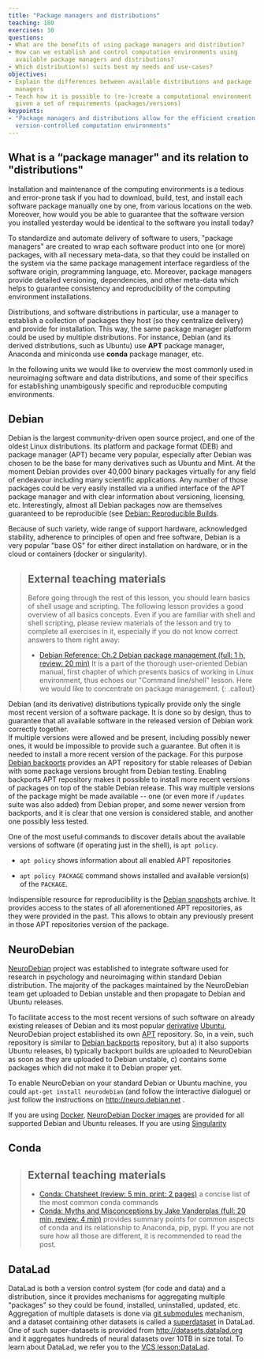 ```yaml
---
title: "Package managers and distributions"
teaching: 180
exercises: 30
questions:
- What are the benefits of using package managers and distribution?
- How can we establish and control computation environments using
  available package managers and distributions?
- Which distribution(s) suits best my needs and use-cases?
objectives:
- Explain the differences between available distributions and package
  managers
- Teach how it is possible to (re-)create a computational environment
  given a set of requirements (packages/versions)
keypoints:
- "Package managers and distributions allow for the efficient creation of tightly
  version-controlled computation environments"
---
```


## What is a “package manager" and its relation to "distributions"

Installation and maintenance of the computing environments is a tedious and 
error-prone task if you had to download, build, test, and install each 
software package manually one by one, from various locations on the web. Moreover,
how would you be able to guarantee that the software version you installed 
yesterday would be identical to the software you install today?

To standardize and automate delivery of software to users, "package managers"
are created to wrap each software product into one (or more) packages, with all
necessary meta-data, so that they could be installed on the system via the same
package management interface regardless of the software origin, programming
language, etc.  Moreover, package managers provide detailed versioning, 
dependencies, and other meta-data which helps to guarantee consistency and 
reproducibility of the computing environment installations.

Distributions, and software distributions in particular, use a manager to 
establish a collection of packages they host (so they centralize delivery) and
provide for installation.  This way, the same package manager platform 
could be used by multiple distributions.  For instance, Debian (and its 
derived distributions, such as Ubuntu) use **APT** package manager, Anaconda 
and miniconda use **conda** package manager, etc.

In the following units we would like to overview the most commonly used in
neuroimaging software and data distributions, and some of their specifics for
establishing unambigously specific and reproducible computing environments.


## Debian

Debian is the largest community-driven open source project, and one of the 
oldest Linux distributions.  Its platform and package format (DEB) and package 
manager (APT) became very popular, especially after Debian was chosen to be the
base for many derivatives such as Ubuntu and Mint.   At the moment Debian provides
over 40,000 binary packages virtually for any field of
endeavour including many scientific applications.  Any number of those packages could be very easily
installed via a unified interface of the APT package manager and with clear information 
about versioning, licensing, etc.  Interestingly, almost all Debian packages now 
are  themselves guaranteed to be reproducible 
(see [Debian: Reproducible Builds](https://wiki.debian.org/ReproducibleBuilds).  

Because of such variety, wide range of support hardware, acknowledged stability,
adherence to principles of open and free software, Debian is a very popular
"base OS" for either direct installation on hardware, or in the cloud or
containers (docker or singularity).

> ## External teaching materials
>
> Before going through the rest of this lesson, you should learn
> basics of shell usage and scripting. The following lesson provides a
> good overview of all basics concepts.  Even if you are familiar with
> shell and shell scripting, please review materials of the lesson and
> try to complete all exercises in it, especially if you do not know
> correct answers to them right away:
>
>   - [Debian Reference: Ch.2 Debian package management (full: 1 h, review: 20 min)](https://www.debian.org/doc/manuals/debian-reference/ch02.en.html)
>     It is a part of the thorough user-oriented Debian manual, first chapter of which presents basics of working
>     in Linux environment, thus echoes our "Command line/shell" lesson.  Here we would like
>     to concentrate on package management.
{: .callout}

Debian (and its derivative) distributions typically provide only the single most recent
version of a software package.  It is done so by design, thus to guarantee that all 
available software in the released version of Debian work correctly together.  
If multiple versions were allowed and be present, including possibly newer 
ones, it would be impossible to provide such a guarantee.  But often it is needed 
to install a more recent version of the package.  For this purpose 
[Debian backports](http://backports.debian.org) provides an APT repository for
stable releases of Debian with some package versions brought from Debian testing.
Enabling backports APT repository makes it possible to install more recent versions of packages
on top of the stable Debian release.  This way multiple versions of the package
might be made available -- one (or even more if `/updates` suite was also added)
from Debian proper, and some newer version from backports, and it is clear that one version
is considered stable, and another one possibly less tested. 

One of the most useful commands to discover details about the available versions
of software (if operating just in the shell), is `apt policy`.

- `apt policy` shows information about all enabled APT repositories

- `apt policy PACKAGE` command shows installed and available version(s) of the
  `PACKAGE`.


Indispensible resource for reproducibility is the 
[Debian snapshots](http://snapshots.debian.org) archive. It provides access to 
the states of all aforementioned APT repositories, as they were provided in the past.
This allows to obtain any previously present in those APT repositories version of
the package.


## NeuroDebian

[NeuroDebian](http://neuro.debian.net) project was established to integrate
software used for research in psychology and
neuroimaging within standard Debian distribution.  The majority of the packages 
maintained by the NeuroDebian team get uploaded to Debian unstable and then 
propagate to Debian and Ubuntu releases.

To facilitate access to the most recent versions
of such software on already existing releases of Debian and its most popular 
[derivative](https://wiki.debian.org/Derivatives) [Ubuntu](http://ubuntu.com),
NeuroDebian project established its own 
[APT](https://en.wikipedia.org/wiki/APT_(Debian)) repository.  So, in a vein, 
such repository is similar to [Debian backports](https://backports.debian.org/)
repository, but a) it also 
supports Ubuntu releases, b) typically backport builds are 
uploaded to NeuroDebian as soon as they are uploaded to Debian unstable, c) contains
some packages which did not make it to Debian proper yet.

To enable NeuroDebian on your standard Debian or Ubuntu machine, you could 
`apt-get install neurodebian` (and follow the interactive dialogue) or just follow 
the instructions on http://neuro.debian.net .

If you are using [Docker](http://docker.io), 
[NeuroDebian Docker images](https://hub.docker.com/_/neurodebian/) are provided for all 
supported Debian and Ubuntu releases.  If you are using [Singularity]()

## Conda

> ## External teaching materials
> - [Conda: Chatsheet (review: 5 min, print: 2 pages)](https://conda.io/docs/_downloads/conda-cheatsheet.pdf)
>   a concise list of the most common conda commands 
> - [Conda: Myths and Misconceptions by Jake Vanderplas (full: 20 min, review: 4 min)](https://jakevdp.github.io/blog/2016/08/25/conda-myths-and-misconceptions/   )
>   provides summary points for common aspects of conda and its relationship to 
>   Anaconda, pip, pypi.  If you are not sure how all those are different, it is 
>   recommended to read the post. 


## DataLad

DataLad is both a version control system (for code and data) and a
distribution, since it provides mechanisms for aggregating multiple
"packages" so they could be found, installed, uninstalled, updated, etc.  
Aggregation of multiple datasets is done via
[git submodules](https://git-scm.com/book/en/v2/Git-Tools-Submodules) mechanism, 
and a dataset containing other datasets is called a 
[superdataset](http://docs.datalad.org/en/latest/glossary.html) in DataLad. 
One of such super-datasets is provided from http://datasets.datalad.org and it 
aggregates hundreds of neural datasets over 10TB in size total.
To learn about DataLad, we refer you to the [VCS lesson:DataLad](/02-vcs/#datalad).
